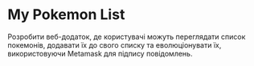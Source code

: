 # My Pokemon List
Розробити веб-додаток, де користувачі можуть переглядати список покемонів,
додавати їх до свого списку та еволюціонувати їх, використовуючи Metamask для
підпису повідомлень.
